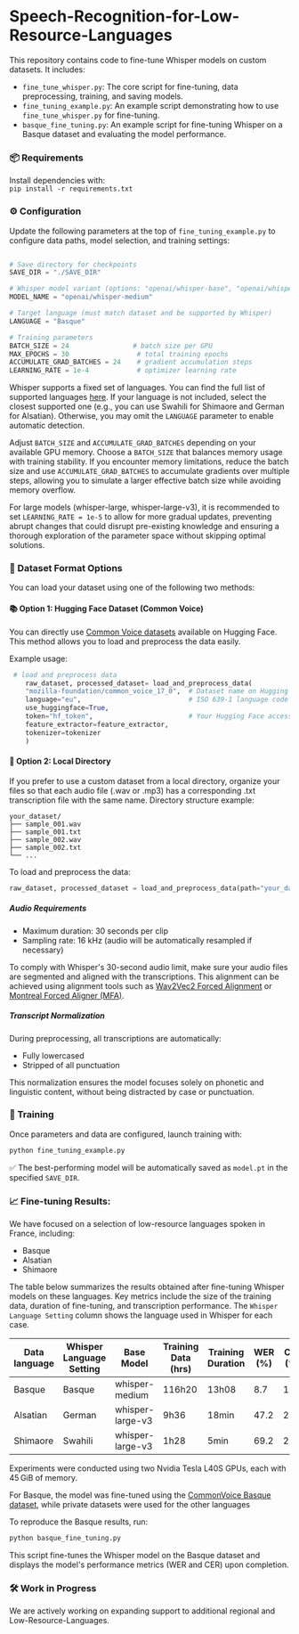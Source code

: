 # Speech-Recognition-for-Low-Resource-Languages

This repository contains code to fine-tune Whisper models on custom datasets. It includes:
* `fine_tune_whisper.py`: The core script for fine-tuning, data preprocessing, training, and saving models.
* `fine_tuning_example.py`: An example script demonstrating how to use `fine_tune_whisper.py` for fine-tuning.
* `basque_fine_tuning.py`: An example script for fine-tuning Whisper on a Basque dataset and evaluating the model performance.

### 📦 Requirements
Install dependencies with:  
`pip install -r requirements.txt`

### ⚙️ Configuration

Update the following parameters at the top of `fine_tuning_example.py` to configure data paths, model selection, and training settings:

```python

# Save directory for checkpoints
SAVE_DIR = "./SAVE_DIR"

# Whisper model variant (options: "openai/whisper-base", "openai/whisper-medium", "openai/whisper-large", "openai/whisper-large-v3")
MODEL_NAME = "openai/whisper-medium"

# Target language (must match dataset and be supported by Whisper)
LANGUAGE = "Basque"

# Training parameters
BATCH_SIZE = 24                # batch size per GPU
MAX_EPOCHS = 30                 # total training epochs
ACCUMULATE_GRAD_BATCHES = 24    # gradient accumulation steps
LEARNING_RATE = 1e-4            # optimizer learning rate
```

Whisper supports a fixed set of languages. You can find the full list of supported languages [here](https://platform.openai.com/docs/guides/speech-to-text/supported-languages/#supported-languages).
If your language is not included, select the closest supported one (e.g., you can use Swahili for Shimaore and German for Alsatian). Otherwise, you may omit the `LANGUAGE` parameter to enable automatic detection.

Adjust `BATCH_SIZE` and `ACCUMULATE_GRAD_BATCHES` depending on your available GPU memory. Choose a `BATCH_SIZE` that balances memory usage with training stability. If you encounter memory limitations, reduce the batch size and use `ACCUMULATE_GRAD_BATCHES` to accumulate gradients over multiple steps, allowing you to simulate a larger effective batch size while avoiding memory overflow.

For large models (whisper-large, whisper-large-v3), it is recommended to set `LEARNING_RATE = 1e-5` to allow for more gradual updates, preventing abrupt changes that could disrupt pre-existing knowledge and ensuring a thorough exploration of the parameter space without skipping optimal solutions. 


### 🧾 Dataset Format Options
You can load your dataset using one of the following two methods:

#### 📚 Option 1: Hugging Face Dataset (Common Voice)
You can directly use [Common Voice datasets](https://huggingface.co/datasets/mozilla-foundation) available on Hugging Face. This method allows you to load and preprocess the data easily.

Example usage:

```python
 # load and preprocess data
    raw_dataset, processed_dataset= load_and_preprocess_data(
    "mozilla-foundation/common_voice_17_0",  # Dataset name on Hugging Face
    language="eu",                           # ISO 639-1 language code
    use_huggingface=True, 
    token="hf_token",                        # Your Hugging Face access token
    feature_extractor=feature_extractor, 
    tokenizer=tokenizer
	)
```

#### 📁 Option 2: Local Directory
If you prefer to use a custom dataset from a local directory, organize your files so that each audio file (.wav or .mp3) has a corresponding .txt transcription file with the same name.
Directory structure example:

```
your_dataset/
├── sample_001.wav  
├── sample_001.txt  
├── sample_002.wav  
├── sample_002.txt  
└── ... 
```
To load and preprocess the data:

```python
raw_dataset, processed_dataset = load_and_preprocess_data(path="your_dataset/")
```

##### Audio Requirements
* Maximum duration: 30 seconds per clip
* Sampling rate: 16 kHz (audio will be automatically resampled if necessary)

To comply with Whisper's 30-second audio limit, make sure your audio files are segmented and aligned with the transcriptions. This alignment can be achieved using alignment tools such as [Wav2Vec2 Forced Alignment](https://pytorch.org/audio/stable/tutorials/forced_alignment_tutorial.html?utm_source=chatgpt.com) or [Montreal Forced Aligner (MFA)](https://mfa-models.readthedocs.io/en/latest/).

##### Transcript Normalization
During preprocessing, all transcriptions are automatically:

* Fully lowercased
* Stripped of all punctuation

This normalization ensures the model focuses solely on phonetic and linguistic content, without being distracted by case or punctuation.

### 🚀 Training
Once parameters and data are configured, launch training with:
```python
python fine_tuning_example.py
```
✅ The best-performing model will be automatically saved as `model.pt` in the specified `SAVE_DIR`.


### 📈 Fine-tuning Results:
We have focused on a selection of low-resource languages spoken in France, including:

* Basque
* Alsatian
* Shimaore

The table below summarizes the results obtained after fine-tuning Whisper models on these languages. Key metrics include the size of the training data, duration of fine-tuning, and transcription performance. The `Whisper Language Setting` column shows the language used in Whisper for each case.

| Data language |Whisper Language Setting| Base Model       | Training Data (hrs) | Training Duration | WER (%) | CER (%) |
|---------------|------------------------|------------------|---------------------|-------------------|---------|---------|
| Basque        | Basque                 | whisper-medium   | 116h20              | 13h08             |  8.7    |   1.6   |
| Alsatian      | German                 |whisper-large-v3  | 9h36                | 18min             | 47.2    |  26.1   |
| Shimaore      | Swahili                | whisper-large-v3 | 1h28                | 5min              | 69.2    |  29.1   |

Experiments were conducted using two Nvidia Tesla L40S GPUs, each with 45 GiB of memory. 

For Basque, the model was fine-tuned using the [CommonVoice Basque dataset](https://huggingface.co/datasets/mozilla-foundation/common_voice_17_0), while private datasets were used for the other languages

To reproduce the Basque results, run:
```python
python basque_fine_tuning.py
```
This script fine-tunes the Whisper model on the Basque dataset and displays the model's performance metrics (WER and CER) upon completion.


### 🛠️ Work in Progress
We are actively working on expanding support to additional regional and Low-Resource-Languages. 
